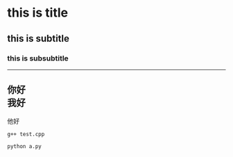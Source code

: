 # this is title
## this is subtitle
### this is subsubtitle
---
你好<br>
我好
----
他好

```g++ test.cpp```
```
python a.py
```
